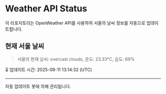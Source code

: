 
# Weather API Status

이 리포지토리는 OpenWeather API를 사용하여 서울의 날씨 정보를 자동으로 업데이트합니다.

## 현재 서울 날씨
> 서울의 현재 날씨: overcast clouds, 온도: 23.33°C, 습도: 69%

⏳ 업데이트 시간: 2025-09-11 13:14:32 (UTC)

---
자동 업데이트 봇에 의해 관리됩니다.

